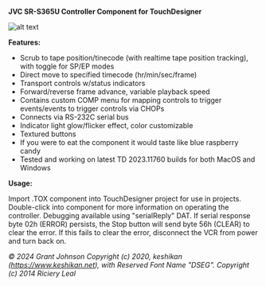 **JVC SR-S365U Controller Component for TouchDesigner**

![alt text](https://i.imgur.com/kgMOeyV.png)

**Features:**
- Scrub to tape position/tinecode (with realtime tape position tracking), with toggle for SP/EP modes
- Direct move to specified timecode (hr/min/sec/frame)
- Transport controls w/status indicators
- Forward/reverse frame advance, variable playback speed
- Contains custom COMP menu for mapping controls to trigger events/events to trigger controls via CHOPs
- Connects via RS-232C serial bus
- Indicator light glow/flicker effect, color customizable
- Textured buttons
- If you were to eat the component it would taste like blue raspberry candy
- Tested and working on latest TD 2023.11760 builds for both MacOS and Windows




**Usage:**

Import .TOX component into TouchDesigner project for use in projects.
Double-click into component for more 
information on operating the controller.
Debugging available using "serialReply" DAT.
If serial response byte 02h (ERROR) persists, 
the Stop button will send byte 56h (CLEAR) 
to clear the error. If this fails to clear the error, 
disconnect the VCR from power and turn back on.

*© 2024 Grant Johnson*
*Copyright (c) 2020, keshikan (https://www.keshikan.net),
with Reserved Font Name "DSEG".*
*Copyright (c) 2014 Riciery Leal*
